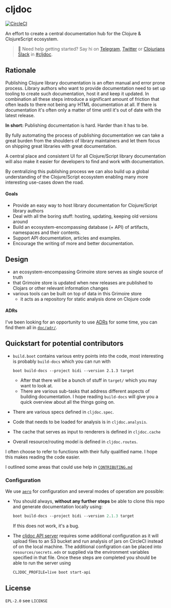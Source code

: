 # cljdoc

[![CircleCI](https://circleci.com/gh/martinklepsch/cljdoc.svg?style=svg)](https://circleci.com/gh/martinklepsch/cljdoc)

An effort to create a central documentation hub for the Clojure & ClojureScript ecosystem.

> :wave: Need help getting started? Say hi on [Telegram](https://telegram.me/martinklepsch), [Twitter](https://twitter.com/martinklepsch) or [Clojurians Slack](http://clojurians.net/) in [#cljdoc](https://clojurians.slack.com/messages/C8V0BQ0M6/).

## Rationale

Publishing Clojure library documentation is an often manual and error
prone process. Library authors who want to provide documentation need
to set up tooling to create such documentation, host it and keep it
updated. In combination all these steps introduce a significant amount
of friction that often leads to there not being any HTML documentation
at all. If there is documentation it's often only a matter of time until
it's out of date with the latest release.

**In short:** Publishing documentation is hard. Harder than it has to be.

By fully automating the process of publishing documentation we can take
a great burden from the shoulders of library maintainers and let them focus
on shipping great libraries with great documentation.

A central place and consistent UI for all Clojure/Script library
documentation will also make it easier for developers to find and work
with documentation.

By centralizing this publishing process we can also build up a global
understanding of the Clojure/Script ecosystem enabling many more
interesting use-cases down the road.

#### Goals

- Provide an easy way to host library documentation for Clojure/Script library authors
- Deal with all the boring stuff: hosting, updating, keeping old versions around
- Build an ecosystem-encompassing database (+ API) of artifacts, namespaces and their contents.
- Support API documentation, articles and examples.
- Encourage the writing of more and better documentation.

## Design

- an ecosystem-encompassing Grimoire store serves as single source of truth
- that Grimoire store is updated when new releases are published to Clojars or other relevant information changes
- various tools can be built on top of data in this Grimoire store
  - it acts as a repository for static analysis done on Clojure code

#### ADRs

I've been looking for an opportunity to use [ADRs](http://thinkrelevance.com/blog/2011/11/15/documenting-architecture-decisions) for some time, you can find them all in [`doc/adr/`](https://github.com/martinklepsch/cljdoc/tree/master/doc/adr).

## Quickstart for potential contributors

- `build.boot` contains various entry points into the code, most interesting is probably `build-docs` which you can run with

      boot build-docs --project bidi --version 2.1.3 target
  - After that there will be a bunch of stuff in `target/` which you may want to look at.
  - There are various sub-tasks that address different aspects of building documentation.  I hope reading `build-docs` will give you a quick overview about all the things going on.
- There are various specs defined in `cljdoc.spec`.
- Code that needs to be loaded for analysis is in `cljdoc.analysis`.
- The cache that serves as input to renderers is defined in `cljdoc.cache`
- Overall resource/routing model is defined in `cljdoc.routes`.

I often choose to refer to functions with their fully qualified name. I hope this makes reading the code easier.

I outlined some areas that could use help in [`CONTRIBUTING.md`](https://github.com/martinklepsch/cljdoc/blob/master/CONTRIBUTING.md)

### Configuration

We use [`aero`](https://github.com/juxt/aero) for configuration and several modes of operation are possible:

- You should always, **without any further steps** be able to clone this
  repo and generate documentation locally using:

  ```clojure
  boot build-docs --project bidi --version 2.1.3 target
  ```
  If this does not work, it's a bug.
- The [cljdoc API server](/doc/server.md) requires some additional
  configuration as it will upload files to an S3 bucket and run analysis
  of jars on CircleCI instead of on the local machine.
  The additional configration can be placed into
  `resources/secrets.edn` or supplied via the environment variables
  specified in that file. Once these steps are completed you should be
  able to run the server using

  ```clojure
  CLJDOC_PROFILE=live boot start-api
  ```


## License

`EPL-2.0` see `LICENSE`
